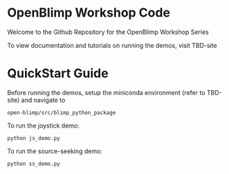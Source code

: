 # OpenBlimp Workshop Code
Welcome to the Github Repository for the OpenBlimp Workshop Series

To view documentation and tutorials on running the demos, visit TBD-site

# QuickStart Guide
  Before running the demos, setup the miniconda environment (refer to TBD-site) and navigate to  
  ```
  open-blimp/src/blimp_python_package
  ```
  
  To run the joystick demo:
  ```
  python js_demo.py
  ```
  
  To run the source-seeking demo:
  ```
  python ss_demo.py
  ```
  
